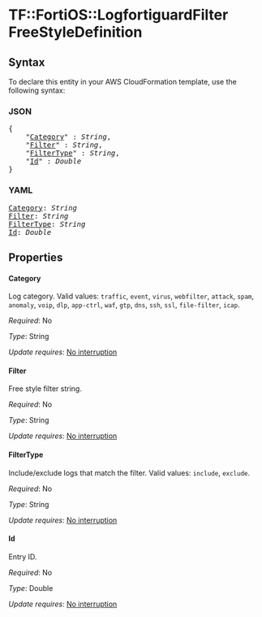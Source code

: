 # TF::FortiOS::LogfortiguardFilter FreeStyleDefinition

## Syntax

To declare this entity in your AWS CloudFormation template, use the following syntax:

### JSON

<pre>
{
    "<a href="#category" title="Category">Category</a>" : <i>String</i>,
    "<a href="#filter" title="Filter">Filter</a>" : <i>String</i>,
    "<a href="#filtertype" title="FilterType">FilterType</a>" : <i>String</i>,
    "<a href="#id" title="Id">Id</a>" : <i>Double</i>
}
</pre>

### YAML

<pre>
<a href="#category" title="Category">Category</a>: <i>String</i>
<a href="#filter" title="Filter">Filter</a>: <i>String</i>
<a href="#filtertype" title="FilterType">FilterType</a>: <i>String</i>
<a href="#id" title="Id">Id</a>: <i>Double</i>
</pre>

## Properties

#### Category

Log category. Valid values: `traffic`, `event`, `virus`, `webfilter`, `attack`, `spam`, `anomaly`, `voip`, `dlp`, `app-ctrl`, `waf`, `gtp`, `dns`, `ssh`, `ssl`, `file-filter`, `icap`.

_Required_: No

_Type_: String

_Update requires_: [No interruption](https://docs.aws.amazon.com/AWSCloudFormation/latest/UserGuide/using-cfn-updating-stacks-update-behaviors.html#update-no-interrupt)

#### Filter

Free style filter string.

_Required_: No

_Type_: String

_Update requires_: [No interruption](https://docs.aws.amazon.com/AWSCloudFormation/latest/UserGuide/using-cfn-updating-stacks-update-behaviors.html#update-no-interrupt)

#### FilterType

Include/exclude logs that match the filter. Valid values: `include`, `exclude`.

_Required_: No

_Type_: String

_Update requires_: [No interruption](https://docs.aws.amazon.com/AWSCloudFormation/latest/UserGuide/using-cfn-updating-stacks-update-behaviors.html#update-no-interrupt)

#### Id

Entry ID.

_Required_: No

_Type_: Double

_Update requires_: [No interruption](https://docs.aws.amazon.com/AWSCloudFormation/latest/UserGuide/using-cfn-updating-stacks-update-behaviors.html#update-no-interrupt)

